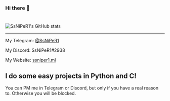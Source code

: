 ### Hi there 👋
#
![SsNiPeR1's GitHub stats](https://github-readme-stats.vercel.app/api?username=SsNiPeR1&theme=dark&hide_title=true)
<hr>

My Telegram: [@SsNiPeR1](https://t.me/SsNiPeR1)

My Discord: SsNiPeR1#2938

My Website: [ssniper1.ml](https://ssniper1.ml)

I do some easy projects in Python and C!
---
You can PM me in Telegram or Discord, but only if you have a real reason to. Otherwise you will be blocked.
